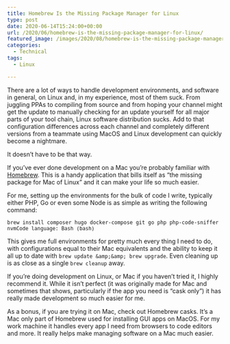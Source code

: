 ```yaml
---
title: Homebrew Is the Missing Package Manager for Linux
type: post
date: 2020-06-14T15:24:00+00:00
url: /2020/06/homebrew-is-the-missing-package-manager-for-linux/
featured_image: /images/2020/08/homebrew-is-the-missing-package-manager-for-linux.png
categories:
  - Technical
tags:
  - Linux

---
```

There are a lot of ways to handle development environments, and software in general, on Linux and, in my experience, most of them suck.
From juggling PPAs to compiling from source and from hoping your channel might get the update to manually checking for an update yourself for all major parts of your tool chain, Linux software distribution sucks. Add to that configuration differences across each channel and completely different versions from a teammate using MacOS and Linux development can quickly become a nightmare.

It doesn’t have to be that way.

If you’ve ever done development on a Mac you’re probably familiar with [Homebrew][1]. This is a handy application that bills itself as “the missing package for Mac of Linux” and it can make your life so much easier.

For me, setting up the environments for the bulk of code I write, typically either PHP, Go or even some Node is as simple as writing the following command:

<pre class="wp-block-code" aria-describedby="shcb-language-113" data-shcb-language-name="Bash" data-shcb-language-slug="bash"><span><code class="hljs language-bash">brew install composer hugo docker-compose git go php php-code-sniffer nvm</code></span><small class="shcb-language" id="shcb-language-113"><span class="shcb-language__label">Code language:</span> <span class="shcb-language__name">Bash</span> <span class="shcb-language__paren">(</span><span class="shcb-language__slug">bash</span><span class="shcb-language__paren">)</span></small></pre>

This gives me full environments for pretty much every thing I need to do, with configurations equal to their Mac equivalents and the ability to keep it all up to date with `brew update &amp;&amp; brew upgrade`. Even cleaning up is as close as a single `brew cleanup` away.

If you’re doing development on Linux, or Mac if you haven’t tried it, I highly recommend it. While it isn’t perfect (it was originally made for Mac and sometimes that shows, particularly if the app you need is “cask only”) it has really made development so much easier for me.

As a bonus, if you are trying it on Mac, check out Homebrew casks. It’s a Mac only part of Homebrew used for installing GUI apps on MacOS. For my work machine it handles every app I need from browsers to code editors and more. It really helps make managing software on a Mac much easier.

 [1]: https://brew.sh/